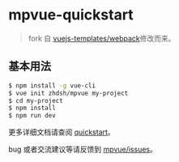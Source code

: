 # mpvue-quickstart

> fork 自 [vuejs-templates/webpack](https://github.com/vuejs-templates/webpack)修改而来。

## 基本用法
``` bash
$ npm install -g vue-cli
$ vue init zhdsh/mpvue my-project
$ cd my-project
$ npm install
$ npm run dev
```

更多详细文档请查阅 [quickstart](http://mpvue.com/mpvue/quickstart/)。

bug 或者交流建议等请反馈到 [mpvue/issues](https://github.com/Meituan-Dianping/mpvue/issues)。
